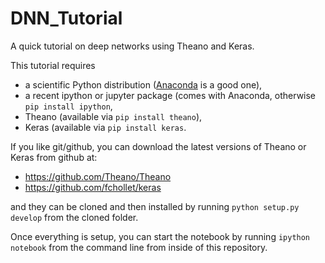 # DNN_Tutorial
A quick tutorial on deep networks using Theano and Keras.

This tutorial requires
* a scientific Python distribution ([Anaconda](https://www.continuum.io/downloads) is a good one),
* a recent ipython or jupyter package (comes with Anaconda, otherwise ```pip install ipython```,
* Theano (available via ```pip install theano```),
* Keras (available via ```pip install keras```.

If you like git/github, you can download the latest versions of Theano or Keras from github at:
* https://github.com/Theano/Theano
* https://github.com/fchollet/keras

and they can be cloned and then installed by running
```python setup.py develop```
from the cloned folder.

Once everything is setup, you can start the notebook by running
```ipython notebook```
from the command line from inside of this repository.
